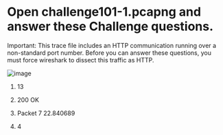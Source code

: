 # Open challenge101-1.pcapng and answer these Challenge questions.

Important: This trace file includes an HTTP communication running over a non-standard port number. Before you can answer these questions, you must force 
wireshark to dissect this traffic as HTTP.

![image](https://user-images.githubusercontent.com/47218880/68698067-bec9cd00-0545-11ea-84d7-31ae215a6ecb.png)

1. 13

2. 200 OK

3. Packet 7 22.840689

4. 4
